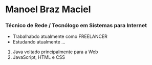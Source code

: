 # Manoel Braz Maciel
### Técnico de Rede / Tecnólogo em Sistemas para Internet
- Trabalhabdo atualmente como FREELANCER
- Estudando atualmente ...
1. Java voltado principalmente para a Web
2. JavaScript, HTML e CSS

